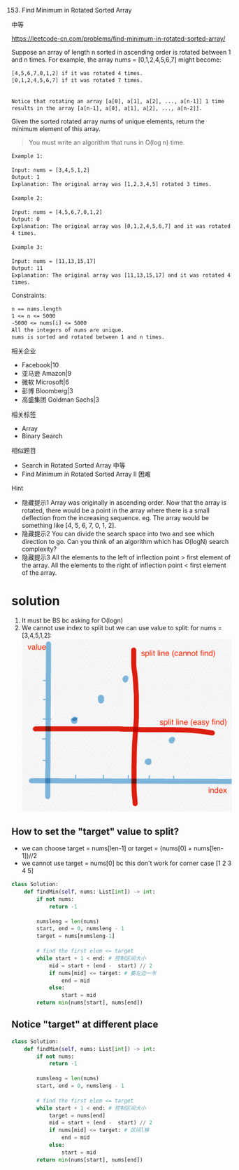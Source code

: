 153. Find Minimum in Rotated Sorted Array

中等

https://leetcode-cn.com/problems/find-minimum-in-rotated-sorted-array/


Suppose an array of length n sorted in ascending order is rotated between 1 and n times. For example, the array nums = [0,1,2,4,5,6,7] might become:
```
[4,5,6,7,0,1,2] if it was rotated 4 times.
[0,1,2,4,5,6,7] if it was rotated 7 times.


Notice that rotating an array [a[0], a[1], a[2], ..., a[n-1]] 1 time results in the array [a[n-1], a[0], a[1], a[2], ..., a[n-2]].
```


Given the sorted rotated array nums of unique elements, return the minimum element of this array.

> You must write an algorithm that runs in O(log n) time.

 
```
Example 1:

Input: nums = [3,4,5,1,2]
Output: 1
Explanation: The original array was [1,2,3,4,5] rotated 3 times.

Example 2:

Input: nums = [4,5,6,7,0,1,2]
Output: 0
Explanation: The original array was [0,1,2,4,5,6,7] and it was rotated 4 times.

Example 3:

Input: nums = [11,13,15,17]
Output: 11
Explanation: The original array was [11,13,15,17] and it was rotated 4 times. 
``` 

Constraints:
```
n == nums.length
1 <= n <= 5000
-5000 <= nums[i] <= 5000
All the integers of nums are unique.
nums is sorted and rotated between 1 and n times.
```

相关企业
- Facebook|10
- 亚马逊 Amazon|9
- 微软 Microsoft|6
- 彭博 Bloomberg|3
- 高盛集团 Goldman Sachs|3
  
相关标签
- Array
- Binary Search

相似题目
- Search in Rotated Sorted Array
中等
- Find Minimum in Rotated Sorted Array II
困难

Hint
- 隐藏提示1
Array was originally in ascending order. Now that the array is rotated, there would be a point in the array where there is a small deflection from the increasing sequence. eg. The array would be something like [4, 5, 6, 7, 0, 1, 2].
- 隐藏提示2
You can divide the search space into two and see which direction to go. Can you think of an algorithm which has O(logN) search complexity?
- 隐藏提示3
All the elements to the left of inflection point > first element of the array.
All the elements to the right of inflection point < first element of the array.


# solution
1. It must be BS bc asking for O(logn)
2. We cannot use index to split but we can use value to split:
for nums = [3,4,5,1,2]:
![](../note/153.png)

## How to set the "target" value to split? 
- we can choose target = nums[len-1] or target = (nums[0] + nums[len-1])//2 
- we cannot use target = nums[0]  bc this don't work for corner case [1 2 3 4 5]

```py
class Solution:
    def findMin(self, nums: List[int]) -> int:
        if not nums:
            return -1

        numsleng = len(nums)
        start, end = 0, numsleng - 1
        target = nums[numsleng-1]

        # find the first elem <= target
        while start + 1 < end: # 控制区间大小
            mid = start + (end -  start) // 2
            if nums[mid] <= target: # 要左边一半
                end = mid
            else:
                start = mid
        return min(nums[start], nums[end])
```        

## Notice "target" at different place

```py
class Solution:
    def findMin(self, nums: List[int]) -> int:
        if not nums:
            return -1

        numsleng = len(nums)
        start, end = 0, numsleng - 1

        # find the first elem <= target
        while start + 1 < end: # 控制区间大小
            target = nums[end]
            mid = start + (end -  start) // 2
            if nums[mid] <= target: # 区间l移
                end = mid
            else:
                start = mid
        return min(nums[start], nums[end])
```        